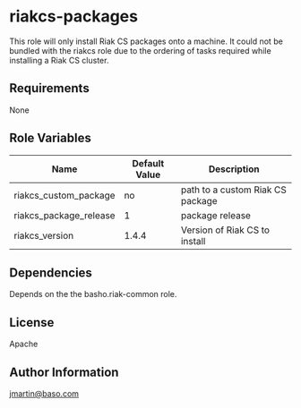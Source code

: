 riakcs-packages
========

This role will only install Riak CS packages onto a machine.  It could not be bundled with the riakcs role due to the ordering of tasks required while installing a Riak CS cluster.

Requirements
------------

None

Role Variables
--------------




| Name           | Default Value | Description                        |
| -------------- | ------------- | -----------------------------------|
| riakcs_custom_package       | no            | path to a custom Riak CS package |
| riakcs_package_release   | 1       | package release|
| riakcs_version| 1.4.4       | Version of Riak CS to install |



Dependencies
------------

Depends on the the basho.riak-common role.

License
-------

Apache

Author Information
------------------

jmartin@baso.com
